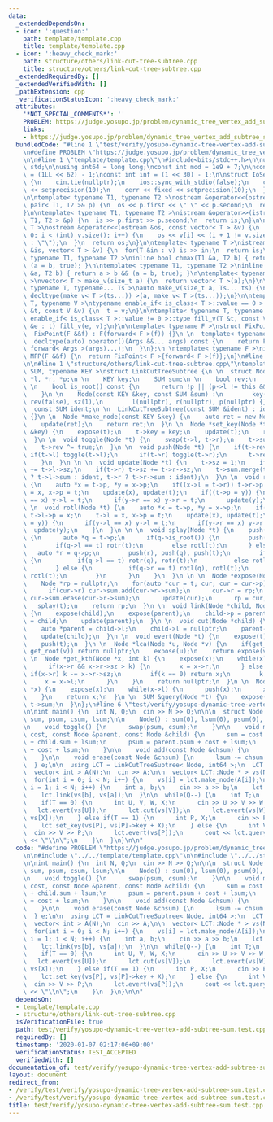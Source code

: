 ```yaml
---
data:
  _extendedDependsOn:
  - icon: ':question:'
    path: template/template.cpp
    title: template/template.cpp
  - icon: ':heavy_check_mark:'
    path: structure/others/link-cut-tree-subtree.cpp
    title: structure/others/link-cut-tree-subtree.cpp
  _extendedRequiredBy: []
  _extendedVerifiedWith: []
  _pathExtension: cpp
  _verificationStatusIcon: ':heavy_check_mark:'
  attributes:
    '*NOT_SPECIAL_COMMENTS*': ''
    PROBLEM: https://judge.yosupo.jp/problem/dynamic_tree_vertex_add_subtree_sum
    links:
    - https://judge.yosupo.jp/problem/dynamic_tree_vertex_add_subtree_sum
  bundledCode: "#line 1 \"test/verify/yosupo-dynamic-tree-vertex-add-subtree-sum.test.cpp\"\
    \n#define PROBLEM \"https://judge.yosupo.jp/problem/dynamic_tree_vertex_add_subtree_sum\"\
    \n\n#line 1 \"template/template.cpp\"\n#include<bits/stdc++.h>\n\nusing namespace\
    \ std;\n\nusing int64 = long long;\nconst int mod = 1e9 + 7;\n\nconst int64 infll\
    \ = (1LL << 62) - 1;\nconst int inf = (1 << 30) - 1;\n\nstruct IoSetup {\n  IoSetup()\
    \ {\n    cin.tie(nullptr);\n    ios::sync_with_stdio(false);\n    cout << fixed\
    \ << setprecision(10);\n    cerr << fixed << setprecision(10);\n  }\n} iosetup;\n\
    \n\ntemplate< typename T1, typename T2 >\nostream &operator<<(ostream &os, const\
    \ pair< T1, T2 >& p) {\n  os << p.first << \" \" << p.second;\n  return os;\n\
    }\n\ntemplate< typename T1, typename T2 >\nistream &operator>>(istream &is, pair<\
    \ T1, T2 > &p) {\n  is >> p.first >> p.second;\n  return is;\n}\n\ntemplate< typename\
    \ T >\nostream &operator<<(ostream &os, const vector< T > &v) {\n  for(int i =\
    \ 0; i < (int) v.size(); i++) {\n    os << v[i] << (i + 1 != v.size() ? \" \"\
    \ : \"\");\n  }\n  return os;\n}\n\ntemplate< typename T >\nistream &operator>>(istream\
    \ &is, vector< T > &v) {\n  for(T &in : v) is >> in;\n  return is;\n}\n\ntemplate<\
    \ typename T1, typename T2 >\ninline bool chmax(T1 &a, T2 b) { return a < b &&\
    \ (a = b, true); }\n\ntemplate< typename T1, typename T2 >\ninline bool chmin(T1\
    \ &a, T2 b) { return a > b && (a = b, true); }\n\ntemplate< typename T = int64\
    \ >\nvector< T > make_v(size_t a) {\n  return vector< T >(a);\n}\n\ntemplate<\
    \ typename T, typename... Ts >\nauto make_v(size_t a, Ts... ts) {\n  return vector<\
    \ decltype(make_v< T >(ts...)) >(a, make_v< T >(ts...));\n}\n\ntemplate< typename\
    \ T, typename V >\ntypename enable_if< is_class< T >::value == 0 >::type fill_v(T\
    \ &t, const V &v) {\n  t = v;\n}\n\ntemplate< typename T, typename V >\ntypename\
    \ enable_if< is_class< T >::value != 0 >::type fill_v(T &t, const V &v) {\n  for(auto\
    \ &e : t) fill_v(e, v);\n}\n\ntemplate< typename F >\nstruct FixPoint : F {\n\
    \  FixPoint(F &&f) : F(forward< F >(f)) {}\n \n  template< typename... Args >\n\
    \  decltype(auto) operator()(Args &&... args) const {\n    return F::operator()(*this,\
    \ forward< Args >(args)...);\n  }\n};\n \ntemplate< typename F >\ninline decltype(auto)\
    \ MFP(F &&f) {\n  return FixPoint< F >{forward< F >(f)};\n}\n#line 4 \"test/verify/yosupo-dynamic-tree-vertex-add-subtree-sum.test.cpp\"\
    \n\n#line 1 \"structure/others/link-cut-tree-subtree.cpp\"\ntemplate< typename\
    \ SUM, typename KEY >\nstruct LinkCutTreeSubtree {\n \n  struct Node {\n    Node\
    \ *l, *r, *p;\n \n    KEY key;\n    SUM sum;\n \n    bool rev;\n    int sz;\n\
    \ \n    bool is_root() const {\n      return !p || (p->l != this && p->r != this);\n\
    \    }\n \n    Node(const KEY &key, const SUM &sum) :\n        key(key), sum(sum),\
    \ rev(false), sz(1),\n        l(nullptr), r(nullptr), p(nullptr) {}\n  };\n \n\
    \  const SUM ident;\n \n  LinkCutTreeSubtree(const SUM &ident) : ident(ident)\
    \ {}\n \n  Node *make_node(const KEY &key) {\n    auto ret = new Node(key, ident);\n\
    \    update(ret);\n    return ret;\n  }\n \n  Node *set_key(Node *t, const KEY\
    \ &key) {\n    expose(t);\n    t->key = key;\n    update(t);\n    return t;\n\
    \  }\n \n  void toggle(Node *t) {\n    swap(t->l, t->r);\n    t->sum.toggle();\n\
    \    t->rev ^= true;\n  }\n \n  void push(Node *t) {\n    if(t->rev) {\n     \
    \ if(t->l) toggle(t->l);\n      if(t->r) toggle(t->r);\n      t->rev = false;\n\
    \    }\n  }\n \n \n  void update(Node *t) {\n    t->sz = 1;\n    if(t->l) t->sz\
    \ += t->l->sz;\n    if(t->r) t->sz += t->r->sz;\n    t->sum.merge(t->key, t->l\
    \ ? t->l->sum : ident, t->r ? t->r->sum : ident);\n  }\n \n  void rotr(Node *t)\
    \ {\n    auto *x = t->p, *y = x->p;\n    if((x->l = t->r)) t->r->p = x;\n    t->r\
    \ = x, x->p = t;\n    update(x), update(t);\n    if((t->p = y)) {\n      if(y->l\
    \ == x) y->l = t;\n      if(y->r == x) y->r = t;\n      update(y);\n    }\n  }\n\
    \ \n  void rotl(Node *t) {\n    auto *x = t->p, *y = x->p;\n    if((x->r = t->l))\
    \ t->l->p = x;\n    t->l = x, x->p = t;\n    update(x), update(t);\n    if((t->p\
    \ = y)) {\n      if(y->l == x) y->l = t;\n      if(y->r == x) y->r = t;\n    \
    \  update(y);\n    }\n  }\n \n \n  void splay(Node *t) {\n    push(t);\n    while(!t->is_root())\
    \ {\n      auto *q = t->p;\n      if(q->is_root()) {\n        push(q), push(t);\n\
    \        if(q->l == t) rotr(t);\n        else rotl(t);\n      } else {\n     \
    \   auto *r = q->p;\n        push(r), push(q), push(t);\n        if(r->l == q)\
    \ {\n          if(q->l == t) rotr(q), rotr(t);\n          else rotl(t), rotr(t);\n\
    \        } else {\n          if(q->r == t) rotl(q), rotl(t);\n          else rotr(t),\
    \ rotl(t);\n        }\n      }\n    }\n  }\n \n \n  Node *expose(Node *t) {\n\
    \    Node *rp = nullptr;\n    for(auto *cur = t; cur; cur = cur->p) {\n      splay(cur);\n\
    \      if(cur->r) cur->sum.add(cur->r->sum);\n      cur->r = rp;\n      if(cur->r)\
    \ cur->sum.erase(cur->r->sum);\n      update(cur);\n      rp = cur;\n    }\n \
    \   splay(t);\n    return rp;\n  }\n \n  void link(Node *child, Node *parent)\
    \ {\n    expose(child);\n    expose(parent);\n    child->p = parent;\n    parent->r\
    \ = child;\n    update(parent);\n  }\n \n  void cut(Node *child) {\n    expose(child);\n\
    \    auto *parent = child->l;\n    child->l = nullptr;\n    parent->p = nullptr;\n\
    \    update(child);\n  }\n \n  void evert(Node *t) {\n    expose(t);\n    toggle(t);\n\
    \    push(t);\n  }\n \n  Node *lca(Node *u, Node *v) {\n    if(get_root(u) !=\
    \ get_root(v)) return nullptr;\n    expose(u);\n    return expose(v);\n  }\n \n\
    \ \n  Node *get_kth(Node *x, int k) {\n    expose(x);\n    while(x) {\n      push(x);\n\
    \      if(x->r && x->r->sz > k) {\n        x = x->r;\n      } else {\n       \
    \ if(x->r) k -= x->r->sz;\n        if(k == 0) return x;\n        k -= 1;\n   \
    \     x = x->l;\n      }\n    }\n    return nullptr;\n  }\n \n  Node *get_root(Node\
    \ *x) {\n    expose(x);\n    while(x->l) {\n      push(x);\n      x = x->l;\n\
    \    }\n    return x;\n  }\n \n  SUM &query(Node *t) {\n    expose(t);\n    return\
    \ t->sum;\n  }\n};\n#line 6 \"test/verify/yosupo-dynamic-tree-vertex-add-subtree-sum.test.cpp\"\
    \n\nint main() {\n  int N, Q;\n  cin >> N >> Q;\n\n\n  struct Node {\n    int64\
    \ sum, psum, csum, lsum;\n\n    Node() : sum(0), lsum(0), psum(0), csum(0) {}\n\
    \n    void toggle() {\n      swap(psum, csum);\n    }\n\n    void merge(int64\
    \ cost, const Node &parent, const Node &child) {\n      sum = cost + parent.sum\
    \ + child.sum + lsum;\n      psum = parent.psum + cost + lsum;\n      csum = child.csum\
    \ + cost + lsum;\n    }\n\n    void add(const Node &chsum) {\n      lsum += chsum.sum;\n\
    \    }\n\n    void erase(const Node &chsum) {\n      lsum -= chsum.sum;\n    }\n\
    \  } e;\n\n  using LCT = LinkCutTreeSubtree< Node, int64 >;\n  LCT lct(e);\n\n\
    \  vector< int > A(N);\n  cin >> A;\n\n  vector< LCT::Node * > vs(N), es(N);\n\
    \  for(int i = 0; i < N; i++) {\n    vs[i] = lct.make_node(A[i]);\n  }\n  for(int\
    \ i = 1; i < N; i++) {\n    int a, b;\n    cin >> a >> b;\n    lct.evert(vs[b]);\n\
    \    lct.link(vs[b], vs[a]);\n  }\n\n  while(Q--) {\n    int T;\n    cin >> T;\n\
    \    if(T == 0) {\n      int U, V, W, X;\n      cin >> U >> V >> W >> X;\n   \
    \   lct.evert(vs[U]);\n      lct.cut(vs[V]);\n      lct.evert(vs[W]);\n      lct.link(vs[W],\
    \ vs[X]);\n    } else if(T == 1) {\n      int P, X;\n      cin >> P >> X;\n  \
    \    lct.set_key(vs[P], vs[P]->key + X);\n    } else {\n      int V, P;\n    \
    \  cin >> V >> P;\n      lct.evert(vs[P]);\n      cout << lct.query(vs[V]).csum\
    \ << \"\\n\";\n    }\n  }\n}\n\n"
  code: "#define PROBLEM \"https://judge.yosupo.jp/problem/dynamic_tree_vertex_add_subtree_sum\"\
    \n\n#include \"../../template/template.cpp\"\n\n#include \"../../structure/others/link-cut-tree-subtree.cpp\"\
    \n\nint main() {\n  int N, Q;\n  cin >> N >> Q;\n\n\n  struct Node {\n    int64\
    \ sum, psum, csum, lsum;\n\n    Node() : sum(0), lsum(0), psum(0), csum(0) {}\n\
    \n    void toggle() {\n      swap(psum, csum);\n    }\n\n    void merge(int64\
    \ cost, const Node &parent, const Node &child) {\n      sum = cost + parent.sum\
    \ + child.sum + lsum;\n      psum = parent.psum + cost + lsum;\n      csum = child.csum\
    \ + cost + lsum;\n    }\n\n    void add(const Node &chsum) {\n      lsum += chsum.sum;\n\
    \    }\n\n    void erase(const Node &chsum) {\n      lsum -= chsum.sum;\n    }\n\
    \  } e;\n\n  using LCT = LinkCutTreeSubtree< Node, int64 >;\n  LCT lct(e);\n\n\
    \  vector< int > A(N);\n  cin >> A;\n\n  vector< LCT::Node * > vs(N), es(N);\n\
    \  for(int i = 0; i < N; i++) {\n    vs[i] = lct.make_node(A[i]);\n  }\n  for(int\
    \ i = 1; i < N; i++) {\n    int a, b;\n    cin >> a >> b;\n    lct.evert(vs[b]);\n\
    \    lct.link(vs[b], vs[a]);\n  }\n\n  while(Q--) {\n    int T;\n    cin >> T;\n\
    \    if(T == 0) {\n      int U, V, W, X;\n      cin >> U >> V >> W >> X;\n   \
    \   lct.evert(vs[U]);\n      lct.cut(vs[V]);\n      lct.evert(vs[W]);\n      lct.link(vs[W],\
    \ vs[X]);\n    } else if(T == 1) {\n      int P, X;\n      cin >> P >> X;\n  \
    \    lct.set_key(vs[P], vs[P]->key + X);\n    } else {\n      int V, P;\n    \
    \  cin >> V >> P;\n      lct.evert(vs[P]);\n      cout << lct.query(vs[V]).csum\
    \ << \"\\n\";\n    }\n  }\n}\n\n"
  dependsOn:
  - template/template.cpp
  - structure/others/link-cut-tree-subtree.cpp
  isVerificationFile: true
  path: test/verify/yosupo-dynamic-tree-vertex-add-subtree-sum.test.cpp
  requiredBy: []
  timestamp: '2020-01-07 02:17:06+09:00'
  verificationStatus: TEST_ACCEPTED
  verifiedWith: []
documentation_of: test/verify/yosupo-dynamic-tree-vertex-add-subtree-sum.test.cpp
layout: document
redirect_from:
- /verify/test/verify/yosupo-dynamic-tree-vertex-add-subtree-sum.test.cpp
- /verify/test/verify/yosupo-dynamic-tree-vertex-add-subtree-sum.test.cpp.html
title: test/verify/yosupo-dynamic-tree-vertex-add-subtree-sum.test.cpp
---
```

